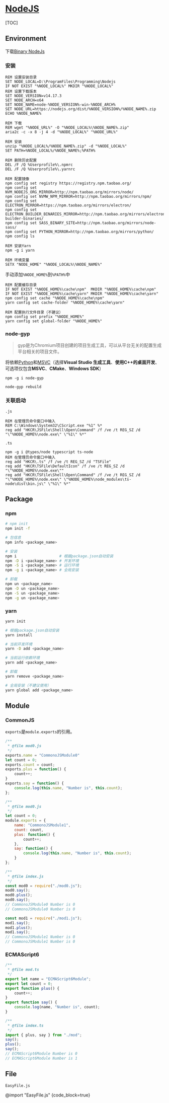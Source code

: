 <link rel="stylesheet" href="https://zhmhbest.gitee.io/hellomathematics/style/index.css">
<script src="https://zhmhbest.gitee.io/hellomathematics/style/index.js"></script>

# [NodeJS](../index.html)

[TOC]

## Environment

下载[Binary NodeJs](https://nodejs.org/en/download/)

### 安装

```batch
REM 设置安装目录
SET NODE_LOCAL=D:\ProgramFiles\Programming\Nodejs
IF NOT EXIST "%NODE_LOCAL%" MKDIR "%NODE_LOCAL%"
REM 设置下载版本
SET NODE_VERSION=v14.17.3
SET NODE_ARCH=x64
SET NODE_NAME=node-%NODE_VERSION%-win-%NODE_ARCH%
SET NODE_URL=https://nodejs.org/dist/%NODE_VERSION%/%NODE_NAME%.zip
ECHO %NODE_NAME%

REM 下载
REM wget "%NODE_URL%" -O "%NODE_LOCAL%\%NODE_NAME%.zip"
aria2c -c -x 8 -j 4 -d "%NODE_LOCAL%" "%NODE_URL%"

REM 安装
unzip "%NODE_LOCAL%/%NODE_NAME%.zip" -d "%NODE_LOCAL%"
SET PATH=%NODE_LOCAL%/%NODE_NAME%;%PATH%

REM 删除历史配置
DEL /F /Q %Userprofile%\.npmrc
DEL /F /Q %Userprofile%\.yarnrc

REM 配置镜像
npm config set registry https://registry.npm.taobao.org/
npm config set NVM_NODEJS_ORG_MIRROR=http://npm.taobao.org/mirrors/node/
npm config set NVMW_NPM_MIRROR=http://npm.taobao.org/mirrors/npm/
npm config set ELECTRON_MIRROR=https://npm.taobao.org/mirrors/electron/
npm config set ELECTRON_BUILDER_BINARIES_MIRROR=http://npm.taobao.org/mirrors/electron-builder-binaries/
npm config set SASS_BINARY_SITE=http://npm.taobao.org/mirrors/node-sass/
npm config set PYTHON_MIRROR=http://npm.taobao.org/mirrors/python/
npm config ls

REM 安装Yarn
npm -g i yarn

REM 环境变量
SETX "NODE_HOME" "%NODE_LOCAL%\%NODE_NAME%"
```

手动添加`%NODE_HOME%`到`%PATH%`中

```batch
REM 配置缓存目录
IF NOT EXIST "%NODE_HOME%\cache\npm"  MKDIR "%NODE_HOME%\cache\npm"
IF NOT EXIST "%NODE_HOME%\cache\yarn" MKDIR "%NODE_HOME%\cache\yarn"
npm config set cache "%NODE_HOME%\cache\npm"
yarn config set cache-folder "%NODE_HOME%\cache\yarn"

REM 配置执行文件目录（不建议）
npm config set prefix "%NODE_HOME%"
yarn config set global-folder "%NODE_HOME%"
```

### node-gyp

>gyp是为Chromium项目创建的项目生成工具，可以从平台无关的配置生成平台相关的项目文件。

将依赖[Python](https://www.python.org/downloads/)和[MSVC](https://visualstudio.microsoft.com/zh-hans/downloads/)（选择**Visual Studio 生成工具**、**使用C++的桌面开发**、可选项仅包含**MSVC**、**CMake**、**Windows SDK**）

```batch
npm -g i node-gyp

node-gyp rebuild
```

### 关联启动

`.js`

```batch
REM 在管理员命令窗口中输入
REM C:\Windows\System32\CScript.exe "%1" %*
reg add "HKCR\JSFile\Shell\Open\Command" /f /ve /t REG_SZ /d "\"%NODE_HOME%\node.exe\" \"%1\" %*"
```

`.ts`

```batch
npm -g i @types/node typescript ts-node
REM 在管理员命令窗口中输入
reg add "HKCR\.ts" /f /ve /t REG_SZ /d "TSFile"
reg add "HKCR\TSFile\DefaultIcon" /f /ve /t REG_SZ /d "\"%NODE_HOME%\node.exe\""
reg add "HKCR\TSFile\Shell\Open\Command" /f /ve /t REG_SZ /d "\"%NODE_HOME%\node.exe\" \"%NODE_HOME%\node_modules\ts-node\dist\bin.js\" \"%1\" %*"
```

## Package

### npm

```bash
# npm init
npm init -f

# 包信息
npm info <package_name>

# 安装
npm i                   # 根据package.json自动安装
npm -D i <package_name> # 开发环境
npm -S i <package_name> # 运行环境
npm -g i <package_name> # 全局安装

# 卸载
npm un <package_name>
npm -D un <package_name>
npm -S un <package_name>
npm -g un <package_name>
```

### yarn

```bash
yarn init

# 根据package.json自动安装
yarn install

# 当前开发环境
yarn -D add <package_name>

# 当前运行依赖环境
yarn add <package_name>

# 卸载
yarn remove <package_name>

# 全局安装（不建议使用）
yarn global add <package_name>
```

## Module

### CommonJS

`exports`是`module.exports`的引用。

```js
/**
 * @file mod0.js
 */
exports.name = "CommonoJSModule0"
let count = 0;
exports.count = count;
exports.plus = function() {
    count++;
}
exports.say = function() {
    console.log(this.name, "Number is", this.count);
};
```

```js
/**
 * @file mod0.js
 */
let count = 0;
module.exports = {
    name: "CommonoJSModule1",
    count: count,
    plus: function() {
        count++;
    },
    say: function() {
        console.log(this.name, "Number is", this.count);
    }
};
```

```js
/**
 * @file index.js
 */
const mod0 = require("./mod0.js");
mod0.say();
mod0.plus();
mod0.say();
// CommonoJSModule0 Number is 0
// CommonoJSModule0 Number is 0

const mod1 = require("./mod1.js");
mod1.say();
mod1.plus();
mod1.say();
// CommonoJSModule1 Number is 0
// CommonoJSModule1 Number is 0
```

### ECMAScript6

```ts
/**
 * @file mod.ts
 */
export let name = "ECMAScript6Module";
export let count = 0;
export function plus() {
    count++;
}
export function say() {
    console.log(name, "Number is", count);
}
```

```ts
/**
 * @file index.ts
 */
import { plus, say } from "./mod";
say();
plus();
say();
// ECMAScript6Module Number is 0
// ECMAScript6Module Number is 1
```

## File

`EasyFile.js`

@import "EasyFile.js" {code_block=true}
